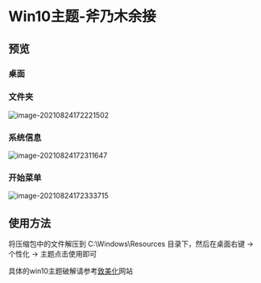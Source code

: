 # Win10主题-斧乃木余接

## 预览

### 桌面

[](https://github.com/xjhqre/windows10_theme/blob/main/pictures/1.png!/scale/50)

### 文件夹

![image-20210824172221502](https://github.com/xjhqre/windows10_theme/blob/main/pictures/2.png)

### 系统信息

![image-20210824172311647](https://github.com/xjhqre/windows10_theme/blob/main/pictures/3.png)

### 开始菜单

![image-20210824172333715](https://github.com/xjhqre/windows10_theme/blob/main/pictures/4.png)



## 使用方法

将压缩包中的文件解压到 C:\Windows\Resources 目录下，然后在桌面右键 -> 个性化 -> 主题点击使用即可

具体的win10主题破解请参考[致美化](https://zhutix.com/)网站


